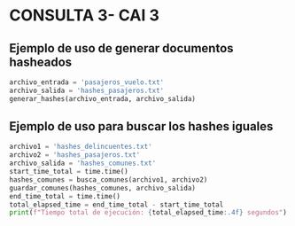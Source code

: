# CONSULTA 3- CAI 3

## Ejemplo de uso de generar documentos hasheados
```python
archivo_entrada = 'pasajeros_vuelo.txt'
archivo_salida = 'hashes_pasajeros.txt'
generar_hashes(archivo_entrada, archivo_salida)
```

## Ejemplo de uso para buscar los hashes iguales

```python
archivo1 = 'hashes_delincuentes.txt'
archivo2 = 'hashes_pasajeros.txt'
archivo_salida = 'hashes_comunes.txt'
start_time_total = time.time()
hashes_comunes = busca_comunes(archivo1, archivo2)
guardar_comunes(hashes_comunes, archivo_salida)
end_time_total = time.time()
total_elapsed_time = end_time_total - start_time_total
print(f"Tiempo total de ejecución: {total_elapsed_time:.4f} segundos")
```

